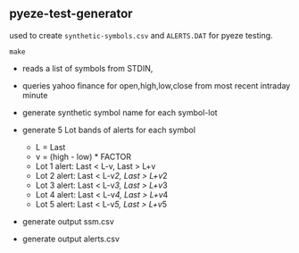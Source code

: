 pyeze-test-generator
--------------------

used to create `synthetic-symbols.csv` and `ALERTS.DAT` for pyeze testing.

`make`

 - reads a list of symbols from STDIN,

 - queries yahoo finance for open,high,low,close from most recent intraday minute

 - generate synthetic symbol name for each symbol-lot

 - generate 5 Lot bands of alerts for each symbol
   - L = Last 
   - v = (high - low) * FACTOR
   - Lot 1 alert: Last < L-v, Last > L+v
   - Lot 2 alert: Last < L-v*2, Last > L+v*2
   - Lot 3 alert: Last < L-v*3, Last > L+v*3
   - Lot 4 alert: Last < L-v*4, Last > L+v*4
   - Lot 5 alert: Last < L-v*5, Last > L+v*5

- generate output ssm.csv

- generate output alerts.csv


